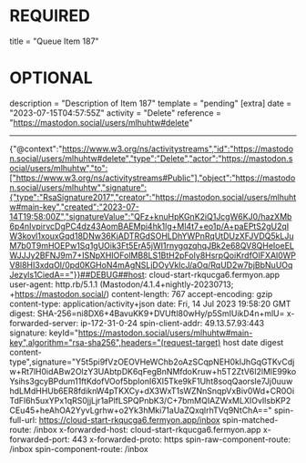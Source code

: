 
# REQUIRED
title = "Queue Item 187"
# OPTIONAL
description = "Description of Item 187"
template = "pending"
[extra]
date = "2023-07-15T04:57:55Z"
activity = "Delete"
reference = "https://mastodon.social/users/mlhuhtw#delete"

---
{"@context":"https://www.w3.org/ns/activitystreams","id":"https://mastodon.social/users/mlhuhtw#delete","type":"Delete","actor":"https://mastodon.social/users/mlhuhtw","to":["https://www.w3.org/ns/activitystreams#Public"],"object":"https://mastodon.social/users/mlhuhtw","signature":{"type":"RsaSignature2017","creator":"https://mastodon.social/users/mlhuhtw#main-key","created":"2023-07-14T19:58:00Z","signatureValue":"QFz+knuHpKGnK2iQ1JcgW6KJ0/hazXMb6p4nIvpirvcDgPC4dz43AomBAEMpi4hk1lg+Ml4t7+eo1p/A+paEPtS2gU2qIW3kovl1xouxGqd18DNw36KjADTRGdSOHLDhYWPnRqUtDUzXFJVDQ5kLJuM7b0T9mHOEPw1Sq1gUOik3Ft5ErA5jWI1rnygqzqhqJBk2e68QV8QHeIoeELWJJJy2BFNJ9m7+ISNpXHIOFolMB8LS1BtH2pFoIy8HsrpQoiKrdfOIFXAl0WPV8l8HI3xdqOI/0pd0KGHoN4mAgNSLjDOyVkIcJ/aOq/RqUD2w7bjBbNuUOqJezyls1CiedA=="}}##DEBUG##host: cloud-start-rkqucga6.fermyon.app
user-agent: http.rb/5.1.1 (Mastodon/4.1.4+nightly-20230713; +https://mastodon.social/)
content-length: 767
accept-encoding: gzip
content-type: application/activity+json
date: Fri, 14 Jul 2023 19:58:20 GMT
digest: SHA-256=ni8DX6+4BavuKK9+DVUftl80wHy/p5SmIUikD4n+mlU=
x-forwarded-server: ip-172-31-0-24
spin-client-addr: 49.13.57.93:443
signature: keyId="https://mastodon.social/users/mlhuhtw#main-key",algorithm="rsa-sha256",headers="(request-target) host date digest content-type",signature="Y5t5pi9fVzOEOVHeWChb2oAzSCqpNEH0klJhGqGTKvCdjw+Rt7lH0idABw2OlzY3UAbtpDK6qFegBnNMfdoKruw+h5T2ZtV6I2lMlE99koYsihs3gcyBPdum11ftKdofVOof5bpIonI6XI5Tke9kF1Uht8soqQaorsIe7Jj0uuwhdLMdHHUb6ER8fdiknW4pTKXCy+dX3WxT1sWZNnSnqpVxBiv0Wd+CR0OiTdFl6h5uxYPx1qRS0jjLjr1aPlfLSPQPnbK3/C+7bmMQIAZWxMLXIOvIlsbKP2CEu45+heAhOA2YyvLgrhw+o2Yk3hMki71aUaZQxqlrhTVq9NtChA=="
spin-full-url: https://cloud-start-rkqucga6.fermyon.app/inbox
spin-matched-route: /inbox
x-forwarded-host: cloud-start-rkqucga6.fermyon.app
x-forwarded-port: 443
x-forwarded-proto: https
spin-raw-component-route: /inbox
spin-component-route: /inbox

